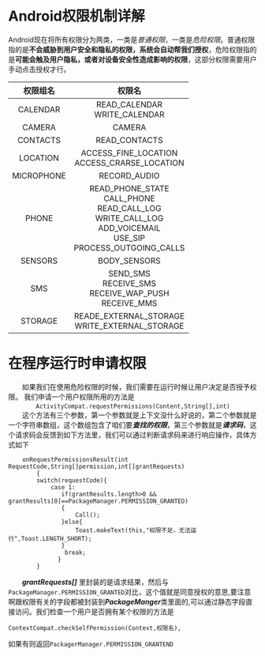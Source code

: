 # Android权限机制详解
Android现在将所有权限分为两类，一类是*普通权限*，一类是*危险权限*。普通权限指的是**不会威胁到用户安全和隐私的权限，系统会自动帮我们授权**，危险权限指的是**可能会触及用户隐私，或者对设备安全性造成影响的权限**，这部分权限需要用户手动点击授权才行。

权限组名|权限名
:-:|:-:|
CALENDAR|READ_CALENDAR <br/> WRITE_CALENDAR
CAMERA|CAMERA
CONTACTS|READ_CONTACTS
LOCATION|ACCESS_FINE_LOCATION <br/> ACCESS_CRARSE_LOCATION
MICROPHONE|RECORD_AUDIO
PHONE|READ_PHONE_STATE<br/>CALL_PHONE<br/>READ_CALL_LOG<br/>WRITE_CALL_LOG<br/>ADD_VOICEMAIL<br/>USE_SIP<br/>PROCESS_OUTGOING_CALLS
SENSORS|BODY_SENSORS
SMS|SEND_SMS <br/> RECEIVE_SMS <br/> RECEIVE_WAP_PUSH <br/> RECEIVE_MMS
STORAGE|READE_EXTERNAL_STORAGE <br/> WRITE_EXTERNAL_STORAGE








# 在程序运行时申请权限    
&emsp;&emsp;如果我们在使用危险权限的时候，我们需要在运行时候让用户决定是否授予权限。
我们申请一个用户权限所用的方法是    
&emsp;&emsp;&emsp;&emsp;`ActivityCompat.requestPermissions(Content,String[],int)`    
&emsp;&emsp;这个方法有三个参数，第一个参数就是上下文没什么好说的，第二个参数就是一个字符串数组，这个数组包含了咱们要***查找的权限***，第三个参数就是***请求码***，这个请求码会反馈到如下方法里，我们可以通过判断请求码来进行响应操作，具体方式如下      
        
        onRequestPermissionsResult(int RequestCode,String[]permission,int[]grantRequests)
            {
            switch(requestCode){
                case 1:
                   if(grantResults.length>0 && grantResults[0]==PackageManager.PERMISSION_GRANTED)
                   {
                       Call();
                   }else{
                       Toast.makeText(this,"权限不足，无法运行",Toast.LENGTH_SHORT);
                   }
                    break;
                  }
            }

&emsp;&emsp;***grantRequests[]*** 里封装的是请求结果，然后与`PackageManager.PERMISSION_GRANTED`对比，这个值就是同意授权的意思,要注意啊跟权限有关的字段都被封装到***PackageManger***类里面的,可以通过静态字段直接访问。我们检查一个用户是否拥有某个权限的方法是

    ContextCompat.checkSelfPermission(Context,权限名),

如果有则返回`PackagerManager.PERMISSION_GRANTEND`
